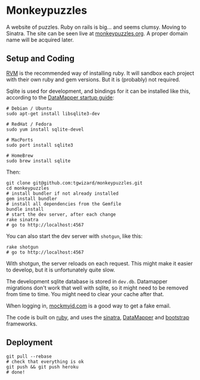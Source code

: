 # Monkeypuzzles

A website of puzzles. Ruby on rails is big... and seems clumsy. Moving to
Sinatra. The site can be seen live at
[monkeypuzzles.org](http://monkeypuzzles.org).  A proper
domain name will be acquired later.

## Setup and Coding

[RVM](https://rvm.io/) is the recommended way of installing ruby. It will
sandbox each project with their own ruby and gem versions. But it is (probably)
not required.

Sqlite is used for development, and bindings for it can be installed like this,
according to the [DataMapper startup
guide](http://datamapper.org/getting-started.html):

	# Debian / Ubuntu
	sudo apt-get install libsqlite3-dev

	# RedHat / Fedora
	sudo yum install sqlite-devel

	# MacPorts
	sudo port install sqlite3

	# HomeBrew
	sudo brew install sqlite

Then:

	git clone git@github.com:tgwizard/monkeypuzzles.git
	cd monkeypuzzles
	# install bundler if not already installed
	gem install bundler
	# install all dependencies from the Gemfile
	bundle install
	# start the dev server, after each change
	rake sinatra
	# go to http://localhost:4567

You can also start the dev server with `shotgun`, like this:

	rake shotgun
	# go to http://localhost:4567

With shotgun, the server reloads on each request. This might make it easier to
develop, but it is unfortunately quite slow.

The development sqlite database is stored in `dev.db`. Datamapper migrations
don't work that well with sqlite, so it might need to be removed from time to
time. You might need to clear your cache after that.

When logging in, [mockmyid.com](http://mockmyid.com) is a good way to get a
fake email.

The code is built on [ruby](http://www.ruby-lang.org/en/), and uses the
[sinatra](http://sinatrarb.com), [DataMapper](http://datamapper.org) and
[bootstrap](http://twitter.github.com/bootstrap) frameworks.

## Deployment

	git pull --rebase
	# check that everything is ok
	git push && git push heroku
	# done!
